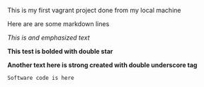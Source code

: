This is my first vagrant project done from my local machine

Here are are some markdown lines

*This is and emphasized text*

**This test is bolded with double star**

__Another text here is strong created with double underscore tag__

`Software code is here`

~~~Here is a code block ~~~
